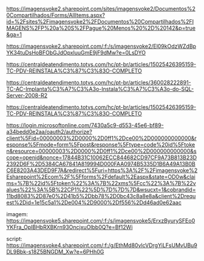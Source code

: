 https://imagensvoke2.sharepoint.com/sites/imagensvoke2/Documentos%20Compartilhados/Forms/AllItems.aspx?id=%2Fsites%2Fimagensvoke2%2FDocumentos%20Compartilhados%2FIMAGENS%2FP%20a%20S%2FPague%20Menos%20%2D%20142&p=true&ga=1


https://imagensvoke2.sharepoint.com/:f:/s/imagensvoke2/El09kOdzWZdBpYK34tuDsHoBFObGJdOpxluuGmE9jF9dMw?e=0LsDYO


https://centraldeatendimento.totvs.com/hc/pt-br/articles/15025426395159-TC-PDV-REINSTALA%C3%87%C3%83O-COMPLETO

https://centraldeatendimento.totvs.com/hc/pt-br/articles/360028222891-TC-AC-Implanta%C3%A7%C3%A3o-Instala%C3%A7%C3%A3o-do-SQL-Server-2008-R2


https://centraldeatendimento.totvs.com/hc/pt-br/articles/15025426395159-TC-PDV-REINSTALA%C3%87%C3%83O-COMPLETO



https://login.microsoftonline.com/7430a5c9-d553-45e6-bf89-a34bedd0e2aa/oauth2/authorize?client%5Fid=00000003%2D0000%2D0ff1%2Dce00%2D000000000000&response%5Fmode=form%5Fpost&response%5Ftype=code%20id%5Ftoken&resource=00000003%2D0000%2D0ff1%2Dce00%2D000000000000&scope=openid&nonce=17844B31C10062ECC844682CD97CF9A73B813B23D2392D6F%2D5384CA67841A819994D000FAA0974B5335D1B6A49A13B0BC6E8203A43DED9F7A&redirect%5Furi=https%3A%2F%2Fimagensvoke%2Esharepoint%2Ecom%2F%5Fforms%2Fdefault%2Easpx&state=OD0w&claims=%7B%22id%5Ftoken%22%3A%7B%22xms%5Fcc%22%3A%7B%22values%22%3A%5B%22CP1%22%5D%7D%7D%7D&wsucxt=1&cobrandid=11bd8083%2D87e0%2D41b5%2Dbb78%2D0bc43c8a8e8a&client%2Drequest%2Did=1e15c5a1%2De004%2D9000%2Df556%2Dd46ad0e62aac


imagem: https://imagensvoke5.sharepoint.com/:f:/s/imagensvoke5/ErxzByurySFEo0YKFra_OpIBHbRXBKrn93OncjxuOlbb0Q?e=Bf12Wi

script: https://imagensvoke4.sharepoint.com/:f:/g/EthMd80vlcVDrgYiLFsUMvUBu9DL9Bbk-s18Z5BNGDM_Xw?e=6PHh0G

